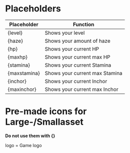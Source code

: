 # Placeholders
|Placeholder|Function|
|--|--|
|{level}|Shows your level|
|{haze}|Shows your amount of haze|
|{hp}|Shows your current HP|
|{maxhp}|Shows your current max HP|
|{stamina}|Shows your current Stamina|
|{maxstamina}|Shows your current max Stamina|
|{inchor}|Shows your current Inchor|
|{maxinchor}|Shows your current max Inchor|

# Pre-made icons for Large-/Smallasset
**Do not use them with {}**    

logo = Game logo